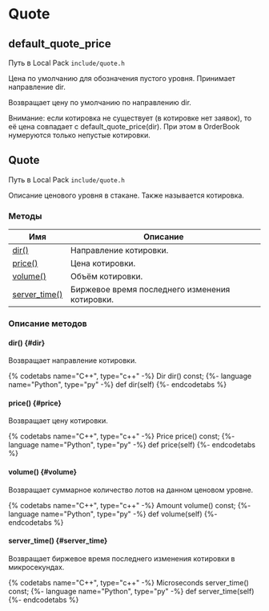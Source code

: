 # Quote

## default_quote_price

Путь в Local Pack `include/quote.h`

Цена по умолчанию для обозначения пустого уровня.
Принимает направление dir.

Возвращает цену по умолчанию по направлению dir.

Внимание: если котировка не существует (в котировке нет заявок), то её цена совпадает с default_quote_price(dir).
При этом в OrderBook нумеруются только непустые котировки.

## Quote

Путь в Local Pack `include/quote.h`

Описание ценового уровня в стакане.
Также называется котировка.

### Методы

| Имя | Описание |
| --- | --- |
| [dir()](#dir) | Направление котировки. |
| [price()](#price) | Цена котировки. |
| [volume()](#volume) | Объём котировки. |
| [server_time()](#server_time) | Биржевое время последнего изменения котировки. |

### Описание методов

#### dir() {#dir}

Возвращает направление котировки.

{% codetabs name="C++", type="c++" -%}
Dir dir() const;
{%- language name="Python", type="py" -%}
def dir(self)
{%- endcodetabs %}

#### price() {#price}

Возвращает цену котировки.

{% codetabs name="C++", type="c++" -%}
Price price() const;
{%- language name="Python", type="py" -%}
def price(self)
{%- endcodetabs %}

#### volume() {#volume}

Возвращает суммарное количество лотов на данном ценовом уровне.

{% codetabs name="C++", type="c++" -%}
Amount volume() const;
{%- language name="Python", type="py" -%}
def volume(self)
{%- endcodetabs %}

#### server_time() {#server_time}

Возвращает биржевое время последнего изменения котировки в микросекундах.

{% codetabs name="C++", type="c++" -%}
Microseconds server_time() const;
{%- language name="Python", type="py" -%}
def server_time(self)
{%- endcodetabs %}
